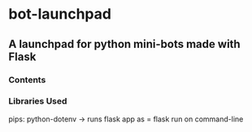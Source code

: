 # bot-launchpad

## A launchpad for python mini-bots made with Flask


### Contents

### Libraries Used

pips:
python-dotenv
-> runs flask app as = flask run on command-line
